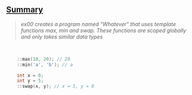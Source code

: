 <h2><u>Summary</u></h2>

> *ex00 creates a program named \"Whatever\" that uses template functions max, min and swap. These functions are scoped globally and only takes similar data types*

<br>

```cpp
    ::max(10, 20); // 20
    ::min('a', 'b'); // a

    int x = 0;
    int y = 5;
    ::swap(x, y); // x = 5, y = 0
```
